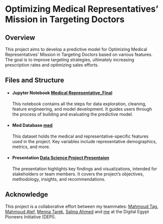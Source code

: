 # Optimizing Medical Representatives’ Mission in Targeting Doctors
## Overview
This project aims to develop a predictive model for Optimizing Medical Representatives' Mission in Targeting Doctors based on various features. The goal is to improve targeting strategies, ultimately increasing prescription rates and optimizing sales efforts.
## Files and Structure
* #### Jupyter Notebook [Medical Representative_Final](https://github.com/omar25599/DA-Projects/blob/main/predicting%20medical%20representatives/Medical%20Representative_Final.ipynb)
  This notebook contains all the steps for data exploration, cleaning, feature engineering, and model development. It guides users through the process of building and evaluating the predictive model.
* #### Med Database [med](https://github.com/omar25599/DA-Projects/blob/main/predicting%20medical%20representatives/med.db)
  This dataset holds the medical and representative-specific features used in the project. Key variables include representative demographics, metrics, and more.
* #### Presentation [Data Science Project Presentaion](https://github.com/omar25599/DA-Projects/blob/main/predicting%20medical%20representatives/Data%20Science%20Project%20Presentaion.pptx)
  The presentation highlights key findings and visualizations, intended for stakeholders or team members. It covers the project’s objectives, methodology, insights, and recommendations.
## Acknowledge
This project is a collaborative effort between my teammates: [Mahmoud Tag](https://www.linkedin.com/in/mahmoud-tag/), [Mahmoud Atef](https://www.linkedin.com/in/mahmoud-attef/), [Menna Tarek](https://www.linkedin.com/in/menna-tarek204/), [Salma Ahmed](https://www.linkedin.com/in/salma-ahmed-hamdy-10a764268/) and [me](https://www.linkedin.com/in/omar-a-elfeky-202b08216/) at the Digital Egypt Pioneers Initiative (DEPI).
